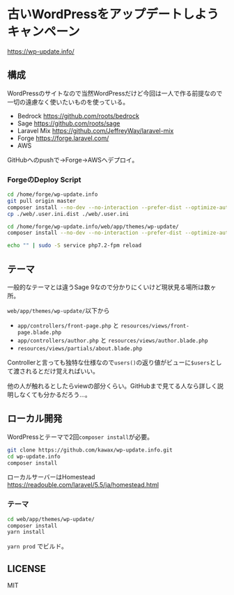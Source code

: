 # 古いWordPressをアップデートしようキャンペーン

https://wp-update.info/

## 構成
WordPressのサイトなので当然WordPressだけど今回は一人で作る前提なので一切の遠慮なく使いたいものを使っている。

- Bedrock https://github.com/roots/bedrock
- Sage https://github.com/roots/sage
- Laravel Mix https://github.com/JeffreyWay/laravel-mix
- Forge https://forge.laravel.com/
- AWS

GitHubへのpushで→Forge→AWSへデプロイ。

### ForgeのDeploy Script
```bash
cd /home/forge/wp-update.info
git pull origin master
composer install --no-dev --no-interaction --prefer-dist --optimize-autoloader
cp ./web/.user.ini.dist ./web/.user.ini

cd /home/forge/wp-update.info/web/app/themes/wp-update/
composer install --no-dev --no-interaction --prefer-dist --optimize-autoloader

echo "" | sudo -S service php7.2-fpm reload
```

## テーマ
一般的なテーマとは違うSage 9なので分かりにくいけど現状見る場所は数ヶ所。

`web/app/themes/wp-update/`以下から
- `app/controllers/front-page.php` と `resources/views/front-page.blade.php`
- `app/controllers/author.php` と `resources/views/author.blade.php`
- `resources/views/partials/about.blade.php`

Controllerと言っても独特な仕様なので`users()`の返り値がビューに`$users`として渡されるとだけ覚えればいい。

他の人が触れるとしたらviewの部分くらい。GitHubまで見てる人なら詳しく説明しなくても分かるだろう…。

## ローカル開発
WordPressとテーマで2回`composer install`が必要。

```bash
git clone https://github.com/kawax/wp-update.info.git
cd wp-update.info
composer install
```

ローカルサーバーはHomestead  
https://readouble.com/laravel/5.5/ja/homestead.html

### テーマ

```bash
cd web/app/themes/wp-update/
composer install
yarn install
```

`yarn prod` でビルド。

## LICENSE
MIT
